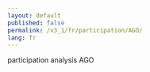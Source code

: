 ```yaml
---
layout: default
published: false
permalink: /v3_1/fr/participation/AGO/
lang: fr
---
```


participation analysis AGO
